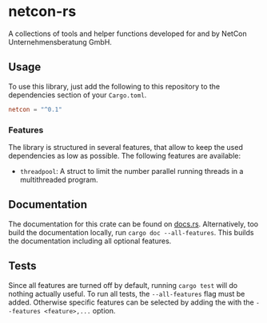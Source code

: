 # netcon-rs

A collections of tools and helper functions developed for and by NetCon
Unternehmensberatung GmbH.

## Usage

To use this library, just add the following to this repository to the
dependencies section of your `Cargo.toml`.

```toml
netcon = "^0.1"
```

### Features

The library is structured in several features, that allow to keep the used
dependencies as low as possible. The following features are available:

-   `threadpool`: A struct to limit the number parallel running threads in a
    multithreaded program.

## Documentation

The documentation for this crate can be found on
[docs.rs](https://docs.rs/netcon/latest/netcon/). Alternatively, too build the
documentation locally, run `cargo doc --all-features`. This builds the
documentation including all optional features.

## Tests

Since all features are turned off by default, running `cargo test` will do
nothing actually useful. To run all tests, the `--all-features` flag must be
added. Otherwise specific features can be selected by adding the with the
`--features <feature>,...` option.
